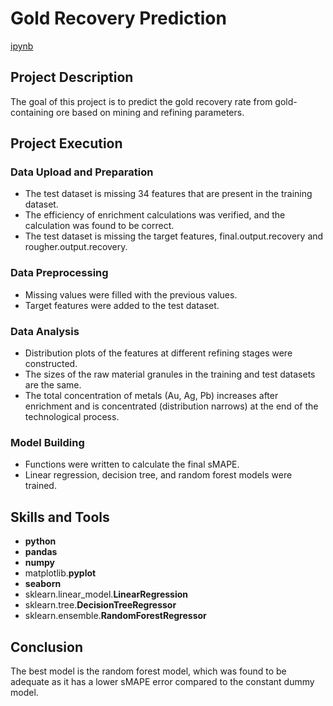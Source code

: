 # Gold Recovery Prediction

[ipynb](https://github.com/mvs834/Yandex.Practicum/blob/3aa4bea6c1e42ac87a4f471651cbefc30ebf6d9f/DS%2004%20Gold%20recovery%20prediction/Gold_recovery_prediction.ipynb)

## Project Description

The goal of this project is to predict the gold recovery rate from gold-containing ore based on mining and refining parameters.

## Project Execution
### Data Upload and Preparation
- The test dataset is missing 34 features that are present in the training dataset.
- The efficiency of enrichment calculations was verified, and the calculation was found to be correct.
- The test dataset is missing the target features, final.output.recovery and rougher.output.recovery.

### Data Preprocessing
- Missing values were filled with the previous values.
- Target features were added to the test dataset.

### Data Analysis
- Distribution plots of the features at different refining stages were constructed.
- The sizes of the raw material granules in the training and test datasets are the same.
- The total concentration of metals (Au, Ag, Pb) increases after enrichment and is concentrated (distribution narrows) at the end of the technological process.

### Model Building
- Functions were written to calculate the final sMAPE.
- Linear regression, decision tree, and random forest models were trained.

## Skills and Tools

- **python**
- **pandas**
- **numpy**
- matplotlib.**pyplot**
- **seaborn**
- sklearn.linear_model.**LinearRegression**
- sklearn.tree.**DecisionTreeRegressor**
- sklearn.ensemble.**RandomForestRegressor**



## Conclusion

The best model is the random forest model, which was found to be adequate as it has a lower sMAPE error compared to the constant dummy model.